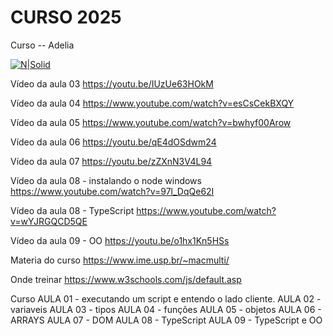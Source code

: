 # CURSO 2025


Curso -- Adelia

[![N|Solid](https://images.pexels.com/photos/163157/mario-luigi-figures-funny-163157.jpeg?auto=compress&cs=tinysrgb&dpr=3&h=750&w=1260)](https://github.com/vanderfranco/)


Vídeo da aula 03
https://youtu.be/IUzUe63HOkM

Vídeo da aula 04
https://www.youtube.com/watch?v=esCsCekBXQY

Vídeo da aula 05
https://www.youtube.com/watch?v=bwhyf00Arow

Vídeo da aula 06
https://youtu.be/qE4dOSdwm24

Vídeo da aula 07 
https://youtu.be/zZXnN3V4L94

Vídeo da aula 08 - instalando o node windows
https://www.youtube.com/watch?v=97l_DqQe62I

Vídeo da aula 08 - TypeScript
https://www.youtube.com/watch?v=wYJRGQCD5QE

Vídeo da aula 09 - OO
https://youtu.be/o1hx1Kn5HSs

Materia do curso
https://www.ime.usp.br/~macmulti/

Onde treinar 
https://www.w3schools.com/js/default.asp

Curso
AULA 01 - executando um script e entendo o lado cliente. 
AULA 02 - variaveis
AULA 03 - tipos 
AULA 04 - funções
AULA 05 - objetos
AULA 06 - ARRAYS 
AULA 07 - DOM
AULA 08 - TypeScript
AULA 09 - TypeScript e OO
